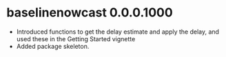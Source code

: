 # baselinenowcast 0.0.0.1000

-   Introduced functions to get the delay estimate and apply the delay, and
used these in the Getting Started vignette
-   Added package skeleton.
